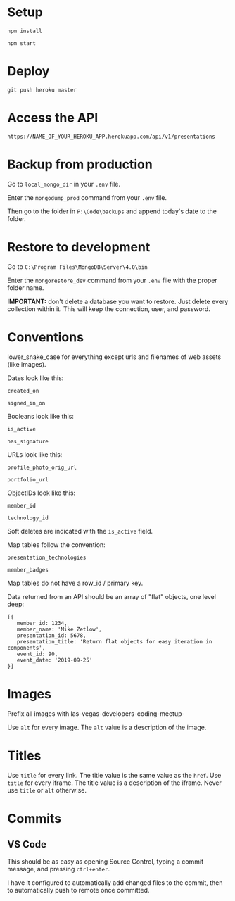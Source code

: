 # Setup

`npm install`

`npm start`

# Deploy

`git push heroku master`

# Access the API

`https://NAME_OF_YOUR_HEROKU_APP.herokuapp.com/api/v1/presentations`

# Backup from production

Go to `local_mongo_dir` in your `.env` file.

Enter the `mongodump_prod` command from your `.env` file.

Then go to the folder in `P:\Code\backups` and append today's date to the folder.

# Restore to development

Go to `C:\Program Files\MongoDB\Server\4.0\bin`

Enter the `mongorestore_dev` command from your `.env` file with the proper folder name.

**IMPORTANT:** don't delete a database you want to restore. Just delete every collection within it. This will keep the connection, user, and password.

# Conventions

lower_snake_case for everything except urls and filenames of web assets (like images).

Dates look like this:

`created_on`

`signed_in_on`

Booleans look like this:

`is_active`

`has_signature`

URLs look like this:

`profile_photo_orig_url`

`portfolio_url`

ObjectIDs look like this:

`member_id`

`technology_id`

Soft deletes are indicated with the `is_active` field.

Map tables follow the convention:

`presentation_technologies`

`member_badges`

Map tables do not have a row_id / primary key.

Data returned from an API should be an array of "flat" objects, one level deep:

```
[{
   member_id: 1234,
   member_name: 'Mike Zetlow',
   presentation_id: 5678,
   presentation_title: 'Return flat objects for easy iteration in components',
   event_id: 90,
   event_date: '2019-09-25'
}]
```

# Images

Prefix all images with las-vegas-developers-coding-meetup-

Use `alt` for every image. The `alt` value is a description of the image.

# Titles

Use `title` for every link. The title value is the same value as the `href`.
Use `title` for every iframe. The title value is a description of the iframe.
Never use `title` or `alt` otherwise.

# Commits

## VS Code

This should be as easy as opening Source Control, typing a commit message, and pressing `ctrl+enter`.

I have it configured to automatically add changed files to the commit, then to automatically push to remote once committed.
